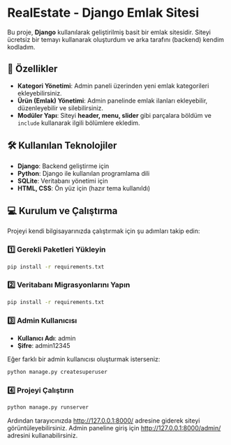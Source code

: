 # RealEstate - Django Emlak Sitesi  

Bu proje, **Django** kullanılarak geliştirilmiş basit bir emlak sitesidir. Siteyi ücretsiz bir temayı kullanarak oluşturdum ve arka tarafını (backend) kendim kodladım.  

## 🚀 Özellikler  
- **Kategori Yönetimi**: Admin paneli üzerinden yeni emlak kategorileri ekleyebilirsiniz.  
- **Ürün (Emlak) Yönetimi**: Admin panelinde emlak ilanları ekleyebilir, düzenleyebilir ve silebilirsiniz.  
- **Modüler Yapı**: Siteyi **header, menu, slider** gibi parçalara böldüm ve `include` kullanarak ilgili bölümlere ekledim.  

## 🛠 Kullanılan Teknolojiler  
- **Django**: Backend geliştirme için  
- **Python**: Django ile kullanılan programlama dili  
- **SQLite**: Veritabanı yönetimi için  
- **HTML, CSS**: Ön yüz için (hazır tema kullanıldı)  

## 💻 Kurulum ve Çalıştırma  
Projeyi kendi bilgisayarınızda çalıştırmak için şu adımları takip edin:  

### 1️⃣ Gerekli Paketleri Yükleyin  
```bash
pip install -r requirements.txt
```

### 2️⃣ Veritabanı Migrasyonlarını Yapın
```bash
pip install -r requirements.txt
```

### 3️⃣ Admin Kullanıcısı
- **Kullanıcı Adı**: admin  
- **Şifre**: admin12345

Eğer farklı bir admin kullanıcısı oluşturmak isterseniz:
```bash
python manage.py createsuperuser
```

### 4️⃣ Projeyi Çalıştırın
```bash
python manage.py runserver
```

Ardından tarayıcınızda http://127.0.0.1:8000/ adresine giderek siteyi görüntüleyebilirsiniz.
Admin paneline giriş için http://127.0.0.1:8000/admin/ adresini kullanabilirsiniz.
